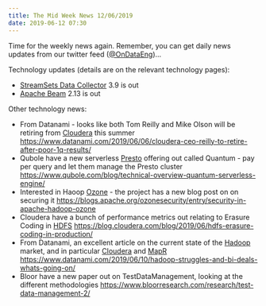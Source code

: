 ```yaml
---
title: The Mid Week News 12/06/2019
date: 2019-06-12 07:30
---
```

Time for the weekly news again.  Remember, you can get daily news updates from our twitter feed ([@OnDataEng](https://twitter.com/OnDataEng))...
<!--more-->

Technology updates (details are on the relevant technology pages):

* [StreamSets Data Collector](/technologies/streamsets-data-collector/) 3.9 is out
* [Apache Beam](/technologies/apache-beam/) 2.13 is out

Other technology news:

* From Datanami - looks like both Tom Reilly and Mike Olson will be retiring from [Cloudera](/tech-vendors/cloudera/) this summer https://www.datanami.com/2019/06/06/cloudera-ceo-reilly-to-retire-after-poor-1q-results/
* Qubole have a new serverless [Presto](/technologies/presto/) offering out called Quantum - pay per query and let them manage the Presto cluster https://www.qubole.com/blog/technical-overview-quantum-serverless-engine/
* Interested in Haoop [Ozone](/technologies/apache-hadoop/ozone/) - the project has a new blog post on on securing it https://blogs.apache.org/ozonesecurity/entry/security-in-apache-hadoop-ozone
* Cloudera have a bunch of performance metrics out relating to Erasure Coding in [HDFS](/technologies/apache-hadoop/hdfs/) https://blog.cloudera.com/blog/2019/06/hdfs-erasure-coding-in-production/
* From Datanami, an excellent article on the current state of the [Hadoop](/technologies/apache-hadoop) market, and in particular [Cloudera](/tech-vendors/cloudera/) and [MapR](/tech-vendors/mapr/) https://www.datanami.com/2019/06/10/hadoop-struggles-and-bi-deals-whats-going-on/
* Bloor have a new paper out on TestDataManagement, looking at the different methodologies https://www.bloorresearch.com/research/test-data-management-2/
